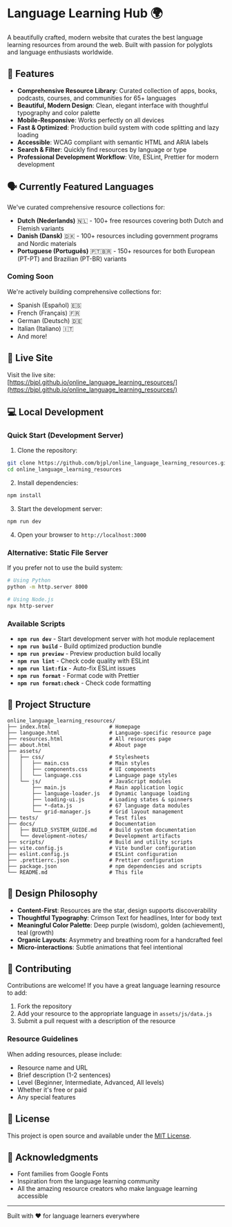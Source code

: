# Language Learning Hub 🌍

A beautifully crafted, modern website that curates the best language learning resources from around the web. Built with passion for polyglots and language enthusiasts worldwide.

## 🌟 Features

- **Comprehensive Resource Library**: Curated collection of apps, books, podcasts, courses, and communities for 65+ languages
- **Beautiful, Modern Design**: Clean, elegant interface with thoughtful typography and color palette
- **Mobile-Responsive**: Works perfectly on all devices
- **Fast & Optimized**: Production build system with code splitting and lazy loading
- **Accessible**: WCAG compliant with semantic HTML and ARIA labels
- **Search & Filter**: Quickly find resources by language or type
- **Professional Development Workflow**: Vite, ESLint, Prettier for modern development

## 🗣️ Currently Featured Languages

We've curated comprehensive resource collections for:

- **Dutch (Nederlands)** 🇳🇱 - 100+ free resources covering both Dutch and Flemish variants
- **Danish (Dansk)** 🇩🇰 - 100+ resources including government programs and Nordic materials
- **Portuguese (Português)** 🇵🇹🇧🇷 - 150+ resources for both European (PT-PT) and Brazilian (PT-BR) variants

### Coming Soon
We're actively building comprehensive collections for:
- Spanish (Español) 🇪🇸
- French (Français) 🇫🇷
- German (Deutsch) 🇩🇪
- Italian (Italiano) 🇮🇹
- And more!

## 🚀 Live Site

Visit the live site: [https://bjpl.github.io/online_language_learning_resources/](https://bjpl.github.io/online_language_learning_resources/)

## 💻 Local Development

### Quick Start (Development Server)

1. Clone the repository:
```bash
git clone https://github.com/bjpl/online_language_learning_resources.git
cd online_language_learning_resources
```

2. Install dependencies:
```bash
npm install
```

3. Start the development server:
```bash
npm run dev
```

4. Open your browser to `http://localhost:3000`

### Alternative: Static File Server

If you prefer not to use the build system:
```bash
# Using Python
python -m http.server 8000

# Using Node.js
npx http-server
```

### Available Scripts

- **`npm run dev`** - Start development server with hot module replacement
- **`npm run build`** - Build optimized production bundle
- **`npm run preview`** - Preview production build locally
- **`npm run lint`** - Check code quality with ESLint
- **`npm run lint:fix`** - Auto-fix ESLint issues
- **`npm run format`** - Format code with Prettier
- **`npm run format:check`** - Check code formatting

## 📁 Project Structure

```
online_language_learning_resources/
├── index.html                   # Homepage
├── language.html                # Language-specific resource page
├── resources.html               # All resources page
├── about.html                   # About page
├── assets/
│   ├── css/                     # Stylesheets
│   │   ├── main.css             # Main styles
│   │   ├── components.css       # UI components
│   │   └── language.css         # Language page styles
│   └── js/                      # JavaScript modules
│       ├── main.js              # Main application logic
│       ├── language-loader.js   # Dynamic language loading
│       ├── loading-ui.js        # Loading states & spinners
│       ├── *-data.js            # 67 language data modules
│       └── grid-manager.js      # Grid layout management
├── tests/                       # Test files
├── docs/                        # Documentation
│   ├── BUILD_SYSTEM_GUIDE.md    # Build system documentation
│   └── development-notes/       # Development artifacts
├── scripts/                     # Build and utility scripts
├── vite.config.js               # Vite bundler configuration
├── eslint.config.js             # ESLint configuration
├── .prettierrc.json             # Prettier configuration
├── package.json                 # npm dependencies and scripts
└── README.md                    # This file
```

## 🎨 Design Philosophy

- **Content-First**: Resources are the star, design supports discoverability
- **Thoughtful Typography**: Crimson Text for headlines, Inter for body text
- **Meaningful Color Palette**: Deep purple (wisdom), golden (achievement), teal (growth)
- **Organic Layouts**: Asymmetry and breathing room for a handcrafted feel
- **Micro-interactions**: Subtle animations that feel intentional

## 🤝 Contributing

Contributions are welcome! If you have a great language learning resource to add:

1. Fork the repository
2. Add your resource to the appropriate language in `assets/js/data.js`
3. Submit a pull request with a description of the resource

### Resource Guidelines

When adding resources, please include:
- Resource name and URL
- Brief description (1-2 sentences)
- Level (Beginner, Intermediate, Advanced, All levels)
- Whether it's free or paid
- Any special features

## 📄 License

This project is open source and available under the [MIT License](LICENSE).

## 🙏 Acknowledgments

- Font families from Google Fonts
- Inspiration from the language learning community
- All the amazing resource creators who make language learning accessible

---

Built with ❤️ for language learners everywhere